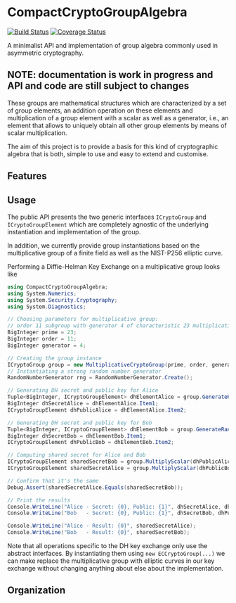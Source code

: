# CompactCryptoGroupAlgebra

[![Build Status](https://travis-ci.com/lumip/CompactCryptoGroupAlgebra.svg?branch=master)](https://travis-ci.com/lumip/CompactCryptoGroupAlgebra) [![Coverage Status](https://coveralls.io/repos/github/lumip/CompactCryptoGroupAlgebra/badge.svg?branch=master)](https://coveralls.io/github/lumip/CompactCryptoGroupAlgebra?branch=master)

A minimalist API and implementation of group algebra commonly used in asymmetric cryptography.

## NOTE: documentation is work in progress and API and code are still subject to changes

These groups are mathematical structures which are characterized by a set of group elements, an addition operation on these elements and multiplication of a group element with a scalar as well as a generator, i.e., an element that allows to uniquely obtain all other group elements by means of scalar multiplication.

The aim of this project is to provide a basis for this kind of cryptographic algebra that is both, simple to use and easy to extend and customise.

## Features



## Usage

The public API presents the two generic interfaces `ICryptoGroup` and `ICryptoGroupElement` which are completely agnostic of the underlying instantiation and implementation of the group. 

In addition, we currently provide group instantiations based on the multiplicative group of a finite field as well as the NIST-P256 elliptic curve.

Performing a Diffie-Helman Key Exchange on a multiplicative group looks like

```c#
using CompactCryptoGroupAlgebra;
using System.Numerics;
using System.Security.Cryptography;
using System.Diagnostics;

// Choosing parameters for multiplicative group:
// order 11 subgroup with generator 4 of characteristic 23 multiplicative group 
BigInteger prime = 23;
BigInteger order = 11;
BigInteger generator = 4;

// Creating the group instance
ICryptoGroup group = new MultiplicativeCryptoGroup(prime, order, generator);
// Instantiating a strong random number generator
RandomNumberGenerator rng = RandomNumberGenerator.Create();

// Generating DH secret and public key for Alice
Tuple<BigInteger, ICryptoGroupElement> dhElementAlice = group.GenerateRandom(rng);
BigInteger dhSecretAlice = dhElementAlice.Item1;
ICryptoGroupElement dhPublicAlice = dhElementAlice.Item2;

// Generating DH secret and public key for Bob
Tuple<BigInteger, ICryptoGroupElement> dhElementBob = group.GenerateRandom(rng);
BigInteger dhSecretBob = dhElementBob.Item1;
ICryptoGroupElement dhPublicBob = dhElementBob.Item2;

// Computing shared secret for Alice and Bob
ICryptoGroupElement sharedSecretBob = group.MultiplyScalar(dhPublicAlice, dhSecretBob);
ICryptoGroupElement sharedSecretAlice = group.MultiplyScalar(dhPublicBob, dhSecretAlice);

// Confirm that it's the same
Debug.Assert(sharedSecretAlice.Equals(sharedSecretBob));

// Print the results
Console.WriteLine("Alice - Secret: {0}, Public: {1}", dhSecretAlice, dhPublicAlice);
Console.WriteLine("Bob   - Secret: {0}, Public: {1}", dhSecretBob, dhPublicBob);

Console.WriteLine("Alice - Result: {0}", sharedSecretAlice);
Console.WriteLine("Bob   - Result: {0}", sharedSecretBob);
```

Note that all operations specific to the DH key exchange only use the abstract interfaces. By instantiating them using `new ECCryptoGroup(...)` we can make replace the multiplicative group with elliptic curves in our key exchange without changing anything about else about the implementation.

## Organization





